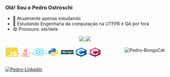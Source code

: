 ### Olá! Sou o Pedro Ostroschi

- 🔭 Atualmente apenas estudando
- 🌱 Estudando Engenharia da computação na UTFPR e QA por fora
- 😄 Pronouns: ele/dele

<div align="center">
  <a href="https://github.com/PedroOstroschi">
  <img height="180em"  src="https://github-readme-stats.vercel.app/api?username=PedroOstroschi&show_icons=true&theme=midnight-purple&include_all_commits=true&count_private=true"/>
  <img height="180em" src="https://github-readme-stats.vercel.app/api/top-langs/?username=PedroOstroschi&layout=compact&langs_count=7&theme=midnight-purple"/>
</div>

<div style="display: inline_block"><br>
  <img align="center" alt="Pedro-Js" height="30" width="40" src="https://raw.githubusercontent.com/devicons/devicon/master/icons/javascript/javascript-plain.svg">
  <img align="center" alt="Pedro-Java" height="30" width="40" src="https://raw.githubusercontent.com/devicons/devicon/master/icons/java/java-plain.svg">
  <img align="center" alt="Pedro-React" height="30" width="40" src="https://raw.githubusercontent.com/devicons/devicon/master/icons/react/react-original.svg">
  <img align="center" alt="Pedro-Python" height="30" width="40" src="https://raw.githubusercontent.com/devicons/devicon/master/icons/python/python-original.svg">
  <img align="center" alt="Pedro-Django" height="30" width="40" src="https://raw.githubusercontent.com/devicons/devicon/master/icons/django/django-original.svg">
  <img align="center" alt="Pedro-C" height="30" width="40" src="https://raw.githubusercontent.com/devicons/devicon/master/icons/c/c-original.svg">
  <img align="center" alt="Pedro-C++" height="30" width="40" src="https://raw.githubusercontent.com/devicons/devicon/master/icons/cplusplus/cplusplus-original.svg">
  <img align="right" alt="Pedro-BongoCat" src="https://discord.com/channels/@me/689905462480863259/897236995481411655.gif">
</div>
 
  ##
  
<div>
  <a href="https://www.linkedin.com/in/pedro-ostroschi-b687719b/"><img align="center" alt="Pedro-Linkedin"  src="https://img.shields.io/badge/LinkedIn-0077B5?style=for-the-badge&logo=linkedin&logoColor=white"></a>
</div>
